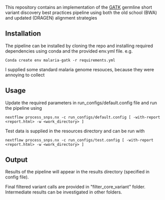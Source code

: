 
This repository contains an implementation of the [GATK](https://gatk.broadinstitute.org/hc/en-us/articles/360035535932-Germline-short-variant-discovery-SNPs-Indels-) germline short variant discovery best practices pipeline using both the old school (BWA) and updated (DRAGEN) alignment strategies

## Installation

The pipeline can be installed by cloning the repo and installing required dependencies using conda and the provided env.yml file. 
e.g.
```
Conda create env malaria-gatk -r requirements.yml
```

I supplied some standard malaria genome resouces, because they were annoying to collect

## Usage

Update the required parameters in run_configs/default.config file and run the pipeline using
``````
nextflow process_snps.nx -c run_configs/default.config [ -with-report <report.html> -w <work_directory> ]
``````

Test data is supplied in the resources directory and can be run with

``````
nextflow process_snps.nx -c run_configs/test.config [ -with-report <report.html> -w <work_directory> ]
``````

## Output

Results of the pipeline will appear in the results directory (specified in config file).

Final filtered variant calls are provided in "filter_core_variant" folder. Intermediate results can be investigated in other folders. 
